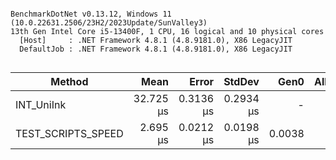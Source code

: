 ```

BenchmarkDotNet v0.13.12, Windows 11 (10.0.22631.2506/23H2/2023Update/SunValley3)
13th Gen Intel Core i5-13400F, 1 CPU, 16 logical and 10 physical cores
  [Host]     : .NET Framework 4.8.1 (4.8.9181.0), X86 LegacyJIT
  DefaultJob : .NET Framework 4.8.1 (4.8.9181.0), X86 LegacyJIT


```
| Method             | Mean      | Error     | StdDev    | Gen0   | Allocated |
|------------------- |----------:|----------:|----------:|-------:|----------:|
| INT_UniInk         | 32.725 μs | 0.3136 μs | 0.2934 μs |      - |      96 B |
| TEST_SCRIPTS_SPEED |  2.695 μs | 0.0212 μs | 0.0198 μs | 0.0038 |      32 B |
